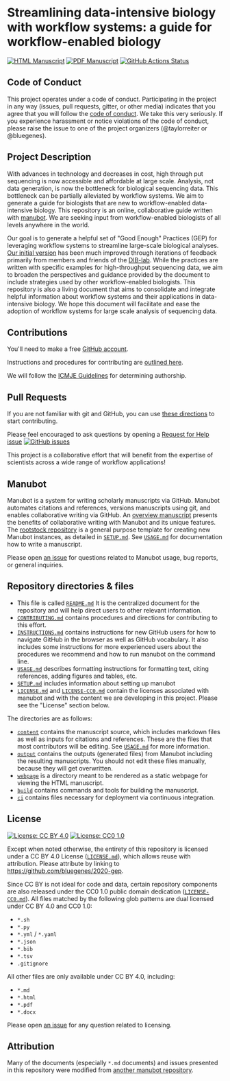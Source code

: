 # Streamlining data-intensive biology with workflow systems: a guide for workflow-enabled biology

<!-- usage note: edit the H1 title above to personalize the manuscript -->

[![HTML Manuscript](https://img.shields.io/badge/manuscript-HTML-blue.svg)](https://bluegenes.github.io/2020-gep/)
[![PDF Manuscript](https://img.shields.io/badge/manuscript-PDF-blue.svg)](https://bluegenes.github.io/2020-gep/manuscript.pdf)
[![GitHub Actions Status](https://github.com/greenelab/covid19-review/workflows/Manubot/badge.svg)](https://github.com/bluegenes/2020-gep/actions)
<!-- usage note: delete CI badges above for services not used by your manuscript -->

## Code of Conduct

This project operates under a code of conduct.
Participating in the project in any way (issues, pull requests, gitter, or other media) indicates that you agree that you will follow the [code of conduct](CODE_OF_CONDUCT.md).
We take this very seriously.
If you experience harassment or notice violations of the code of conduct, please raise the issue to one of the project organizers (@taylorreiter or @bluegenes).

## Project Description
<!-- usage note: edit this section. -->

With advances in technology and decreases in cost, high through put sequencing is now accessible and affordable at large scale. 
Analysis, not data generation, is now the bottleneck for biological sequencing data. 
This bottleneck can be partially alleviated by workflow systems. 
We aim to generate a guide for biologists that are new to workflow-enabled data-intensive biology.
This repository is an online, collaborative guide written with [manubot](https://manubot.org/). 
We are seeking input from workflow-enabled biologists of all levels anywhere in the world.

Our goal is to generate a helpful set of "Good Enough" Practices (GEP) for leveraging workflow systems to streamline large-scale biological analyses. 
 [Our initial version](https://github.com/bluegenes/2020-latex-gep) has been much improved through iterations of feedback primarily from members and friends of the [DIB-lab](http://ivory.idyll.org/lab/). 
While the practices are written with specific examples for high-throughput sequencing data, we aim to broaden the perspectives and guidance provided by the document to include strategies used by other workflow-enabled biologists.
This repository is also a living document that aims to consolidate and integrate helpful information about workflow systems and their applications in data-intensive biology.
We hope this document will facilitate and ease the adoption of workflow systems for large scale analysis of sequencing data.

## Contributions

You'll need to make a free [GitHub account](https://github.com/join?source=header-home).

Instructions and procedures for contributing are [outlined here](CONTRIBUTING.md).

We will follow the [ICMJE Guidelines](http://www.icmje.org/recommendations/browse/roles-and-responsibilities/defining-the-role-of-authors-and-contributors.html) for determining authorship.

## Pull Requests

If you are not familiar with git and GitHub, you can use [these directions](INSTRUCTIONS.md) to start contributing.

Please feel encouraged to ask questions by opening a [Request for Help issue](https://github.com/bluegenes/2020-gep/issues/new?assignees=rando2&labels=&template=request-for-help.md&title=Help%3A+%5BAdd+topic+here%5D)
[![GitHub issues](https://img.shields.io/github/issues-raw/bluegenes/2020-gep?label=Open%20Issue&style=social)](https://github.com/bluegenes/2020-gep/issues/new/choose)

This project is a collaborative effort that will benefit from the expertise of scientists across a wide range of workflow applications!

## Manubot
<!-- usage note: do not edit this section -->

Manubot is a system for writing scholarly manuscripts via GitHub.
Manubot automates citations and references, versions manuscripts using git, and enables collaborative writing via GitHub.
An [overview manuscript](https://greenelab.github.io/meta-review/ "Open collaborative writing with Manubot") presents the benefits of collaborative writing with Manubot and its unique features.
The [rootstock repository](https://git.io/fhQH1) is a general purpose template for creating new Manubot instances, as detailed in [`SETUP.md`](SETUP.md).
See [`USAGE.md`](USAGE.md) for documentation how to write a manuscript.

Please open [an issue](https://git.io/fhQHM) for questions related to Manubot usage, bug reports, or general inquiries.

## Repository directories & files

+ This file is called [`README.md`](README.md)
It is the centralized document for the repository and will help direct users to other relevant information.
+ [`CONTRIBUTING.md`](CONTRIBUTING.md) contains procedures and directions for contributing to this effort.
+ [`INSTRUCTIONS.md`](INSTRUCTIONS.md) contains instructions for new GitHub users for how to navigate GitHub in the browser as well as GitHub vocabulary.
It also includes some instructions for more experienced users about the procedures we recommend and how to run manubot on the command line.
+ [`USAGE.md`](USAGE.md) describes formatting instructions for formatting text, citing references, adding figures and tables, etc.
+ [`SETUP.md`](SETUP.md) includes information about setting up manubot
+ [`LICENSE.md`](LICENSE.md) and [`LICENSE-CC0.md`](LICENSE-CC0.md) contain the licenses associated with manubot and with the content we are developing in this project. Please see the "License" section below.

The directories are as follows:

+ [`content`](content) contains the manuscript source, which includes markdown files as well as inputs for citations and references. 
These are the files that most contributors will be editing.
  See [`USAGE.md`](USAGE.md) for more information.
+ [`output`](output) contains the outputs (generated files) from Manubot including the resulting manuscripts.
  You should not edit these files manually, because they will get overwritten.
+ [`webpage`](webpage) is a directory meant to be rendered as a static webpage for viewing the HTML manuscript.
+ [`build`](build) contains commands and tools for building the manuscript.
+ [`ci`](ci) contains files necessary for deployment via continuous integration.

## License

<!--
usage note: edit this section to change the license of your manuscript or source code changes to this repository.
We encourage users to openly license their manuscripts, which is the default as specified below.
-->

[![License: CC BY 4.0](https://img.shields.io/badge/License%20All-CC%20BY%204.0-lightgrey.svg)](http://creativecommons.org/licenses/by/4.0/)
[![License: CC0 1.0](https://img.shields.io/badge/License%20Parts-CC0%201.0-lightgrey.svg)](https://creativecommons.org/publicdomain/zero/1.0/)

Except when noted otherwise, the entirety of this repository is licensed under a CC BY 4.0 License ([`LICENSE.md`](LICENSE.md)), which allows reuse with attribution.
Please attribute by linking to https://github.com/bluegenes/2020-gep.

Since CC BY is not ideal for code and data, certain repository components are also released under the CC0 1.0 public domain dedication ([`LICENSE-CC0.md`](LICENSE-CC0.md)).
All files matched by the following glob patterns are dual licensed under CC BY 4.0 and CC0 1.0:

+ `*.sh`
+ `*.py`
+ `*.yml` / `*.yaml`
+ `*.json`
+ `*.bib`
+ `*.tsv`
+ `.gitignore`

All other files are only available under CC BY 4.0, including:

+ `*.md`
+ `*.html`
+ `*.pdf`
+ `*.docx`

Please open [an issue](https://github.com/manubot/rootstock/issues) for any question related to licensing. 

## Attribution

Many of the documents (especially `*.md` documents) and issues presented in this repository were modified from [another manubot repository](https://github.com/greenelab/covid19-review).
